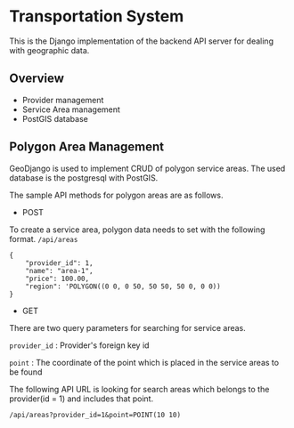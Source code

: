 # Transportation System

This is the Django implementation of the backend API server for dealing with geographic data.

## Overview

- Provider management
- Service Area management
- PostGIS database

## Polygon Area Management

GeoDjango is used to implement CRUD of polygon service areas. The used database is the postgresql with PostGIS.

The sample API methods for polygon areas are as follows.

- POST

To create a service area, polygon data needs to set with the following format.
`/api/areas`

```
{
    "provider_id": 1,
    "name": "area-1",
    "price": 100.00,
    "region": 'POLYGON((0 0, 0 50, 50 50, 50 0, 0 0))
}
```

- GET

There are two query parameters for searching for service areas.

`provider_id` : Provider's foreign key id

`point` : The coordinate of the point which is placed in the service areas to be found

The following API URL is looking for search areas which belongs to the provider(id = 1) and includes that point.

```
/api/areas?provider_id=1&point=POINT(10 10)
```
